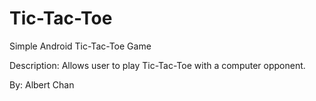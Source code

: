 # Tic-Tac-Toe

Simple Android Tic-Tac-Toe Game

Description: Allows user to play Tic-Tac-Toe with a computer opponent.

By: Albert Chan
